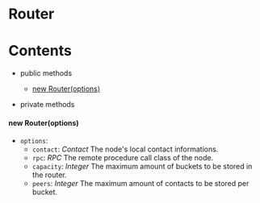 # **Router**

# **Contents**

* public methods
    * [new Router(options)](#new-routeroptions)
    
* private methods

#### new Router(options)

* `options`:
    * `contact`: _Contact_ The node's local contact informations.
    * `rpc`: _RPC_ The remote procedure call class of the node.
    * `capacity`: _Integer_ The maximum amount of buckets to be stored in the router.
    * `peers`: _Integer_ The maximum amount of contacts to be stored per bucket.
